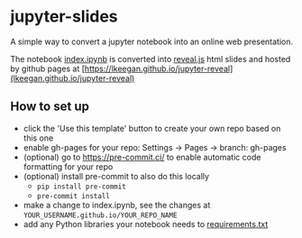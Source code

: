 # jupyter-slides

A simple way to convert a jupyter notebook into an online web presentation.

The notebook [index.ipynb](index.ipynb) is converted into [reveal.js](https://revealjs.com/) html slides and hosted by github pages at [https://lkeegan.github.io/jupyter-reveal](lkeegan.github.io/jupyter-reveal)

## How to set up

- click the 'Use this template' button to create your own repo based on this one
- enable gh-pages for your repo: Settings -> Pages -> branch: gh-pages
- (optional) go to https://pre-commit.ci/ to enable automatic code formatting for your repo
- (optional) install pre-commit to also do this locally
  - `pip install pre-commit`
  - `pre-commit install`
- make a change to index.ipynb, see the changes at `YOUR_USERNAME.github.io/YOUR_REPO_NAME`
- add any Python libraries your notebook needs to [requirements.txt](requirements.txt)
